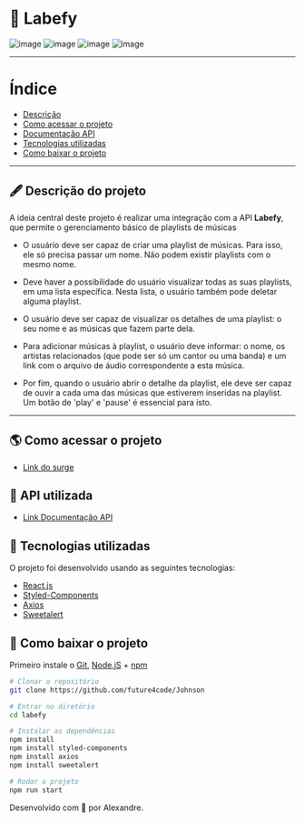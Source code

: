 
#  🎵 Labefy

![image](https://user-images.githubusercontent.com/71138743/130374856-62e442a3-19a4-4852-ace2-a0f0a5a504b1.png)
![image](https://user-images.githubusercontent.com/71138743/130374901-fffbc171-71ca-4750-a384-17a8c16beaf6.png)
![image](https://user-images.githubusercontent.com/71138743/130374915-152c5833-8dd8-4ba3-b150-27241b67ac59.png)
![image](https://user-images.githubusercontent.com/71138743/130374948-2e46e2e8-7237-48bf-a982-b712b4a395cc.png)

---


# Índice

- [Descrição](#-descrição-do-projeto)
- [Como acessar o projeto](#-como-acessar-o-projeto)
- [Documentação API](#-API-utilizada)
- [Tecnologias utilizadas](#-tecnologias-utilizadas)
- [Como baixar o projeto](#-como-baixar-o-projeto)

---

## 🖋 Descrição do projeto

A ideia central deste projeto é realizar uma integração com a API **Labefy**, que permite o gerenciamento básico de playlists de músicas

-   O usuário deve ser capaz de criar uma playlist de músicas. Para isso, ele só precisa passar um nome. Não podem existir playlists com o mesmo nome.

-   Deve haver a possibilidade do usuário visualizar todas as suas playlists, em uma lista específica. Nesta lista, o usuário também pode deletar alguma playlist.

-   O usuário deve ser capaz de visualizar os detalhes de uma playlist: o seu nome e as músicas que fazem parte dela.

-   Para adicionar músicas à playlist, o usuário deve informar: o nome, os artistas relacionados (que pode ser só um cantor ou uma banda) e um link com o arquivo de áudio correspondente a esta música.

- Por fim, quando o usuário abrir o detalhe da playlist, ele deve ser capaz de ouvir a cada uma das músicas que estiverem inseridas na playlist. Um botão de 'play' e 'pause' é essencial para isto.

---

## 🌎 Como acessar o projeto

- [Link do surge](https://labefy-ale-johnson.surge.sh/)

## 🎼 API utilizada

- [Link Documentação API](https://documenter.getpostman.com/view/7549981/SztBc8eT?version=latest)



## 🚀 Tecnologias utilizadas

O projeto foi desenvolvido usando as seguintes tecnologias:

- [React.js](https://pt-br.reactjs.org/docs/getting-started.html)
- [Styled-Components](https://styled-components.com/docs)
- [Axios](https://axios-http.com/ptbr/docs/intro)
- [Sweetalert](https://sweetalert.js.org/docs/)

## 💾 Como baixar o projeto

Primeiro instale o [Git](https://git-scm.com/), [Node.jS](https://nodejs.org/pt-br/download/) + [npm](https://www.npmjs.com/get-npm)
```bash
# Clonar o repositório
git clone https://github.com/future4code/Johnson

# Entrar no diretório
cd labefy

# Instalar as dependências
npm install
npm install styled-components
npm install axios
npm install sweetalert

# Rodar o projeto
npm run start
```
Desenvolvido com 💙 por Alexandre.
